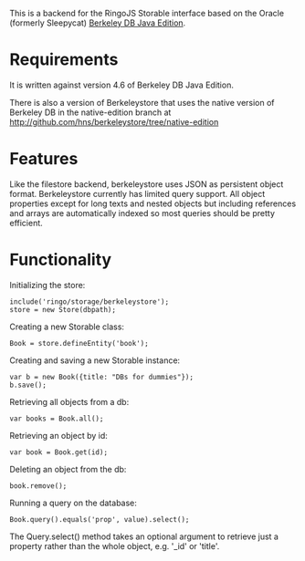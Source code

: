 This is a backend for the RingoJS Storable interface based on the Oracle
(formerly Sleepycat) [Berkeley DB Java Edition][1].

  [1]: http://www.oracle.com/database/berkeley-db/je/index.html

Requirements
============

It is written against version 4.6 of Berkeley DB Java Edition.

There is also a version of Berkeleystore that uses the native version of
Berkeley DB in the native-edition branch at
<http://github.com/hns/berkeleystore/tree/native-edition>

Features
========

Like the filestore backend, berkeleystore uses JSON as persistent object format.
Berkeleystore currently has limited query support. All object properties except
for long texts and nested objects but including references and arrays are
automatically indexed so most queries should be pretty efficient.

Functionality
=============

Initializing the store:

    include('ringo/storage/berkeleystore');
    store = new Store(dbpath);

Creating a new Storable class:

    Book = store.defineEntity('book');

Creating and saving a new Storable instance:

    var b = new Book({title: "DBs for dummies"});
    b.save();

Retrieving all objects from a db:

    var books = Book.all();

Retrieving an object by id:

    var book = Book.get(id);

Deleting an object from the db:

    book.remove();

Running a query on the database:

    Book.query().equals('prop', value).select();

The Query.select() method takes an optional argument to retrieve
just a property rather than the whole object, e.g. '_id' or 'title'.


